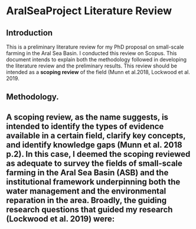 # AralSeaProject Literature Review

## Introduction
This is a preliminary literature review for my PhD proposal on small-scale farming in the Aral Sea Basin. I conducted this review on Scopus. This document intends to explain both the methodology followed in developing the literature review and the preliminary results. This review should be intended as a **scoping review** of the field (Munn et al.2018, Lockwood et al. 2019.

## Methodology. 
A scoping review, as the name suggests, is intended to identify the types of evidence available in a certain field, clarify key concepts, and identify knowledge gaps (Munn et al. 2018 p.2). In this case, I deemed the scoping reviewed as adequate to survey the fields of **small-scale farming in the Aral Sea Basin (ASB)**  and the **institutional framework** underpinning both the water management and the environmental reparation in the area. Broadly, the guiding **research questions** that guided my research (Lockwood et al. 2019) were:
- 


